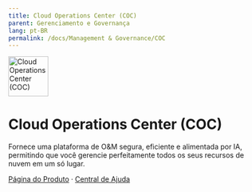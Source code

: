 ```yaml
---
title: Cloud Operations Center (COC)
parent: Gerenciamento e Governança
lang: pt-BR
permalink: /docs/Management & Governance/COC
---
```


<img src="https://res-static.hc-cdn.cn/cloudbu-site/public/new-product-icon/ManagementGovernance/COC.png" width="80" height="80" alt="Cloud Operations Center (COC)">

# Cloud Operations Center (COC)

Fornece uma plataforma de O&M segura, eficiente e alimentada por IA, permitindo que você gerencie perfeitamente todos os seus recursos de nuvem em um só lugar.

[Página do Produto](https://www.huaweicloud.com/intl/pt-br/product/coc.html) &middot;
[Central de Ajuda](https://support.huaweicloud.com/intl/pt-br/coc/index.html)
